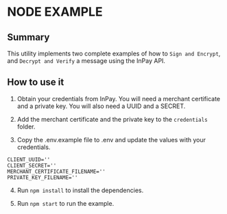 # NODE EXAMPLE

## Summary

This utility implements two complete examples of how to `Sign and Encrypt`, and `Decrypt and Verify` a message using the InPay API.

## How to use it

1. Obtain your credentials from InPay. You will need a merchant certificate and a private key. You will also need a UUID and a SECRET.

2. Add the merchant certificate and the private key to the `credentials` folder.

3. Copy the .env.example file to .env and update the values with your credentials.

```
CLIENT_UUID=''
CLIENT_SECRET=''
MERCHANT_CERTIFICATE_FILENAME=''
PRIVATE_KEY_FILENAME=''
```

4. Run `npm install` to install the dependencies.

5. Run `npm start` to run the example.
